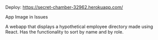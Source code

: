 Deploy: https://secret-chamber-32962.herokuapp.com/

App Image in Issues

A webapp that displays a hypothetical employee directory made using React. Has the functionality to sort by name and by role.


